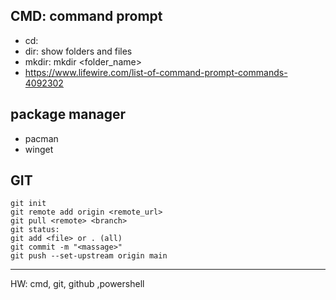 ## CMD: command prompt
- cd: 
- dir: show folders and files
- mkdir: mkdir <folder_name>
- https://www.lifewire.com/list-of-command-prompt-commands-4092302


## package manager
- pacman
- winget

## GIT
```
git init
git remote add origin <remote_url>
git pull <remote> <branch>
git status: 
git add <file> or . (all)
git commit -m "<massage>"
git push --set-upstream origin main
```


---------------
HW:
cmd, git, github ,powershell
